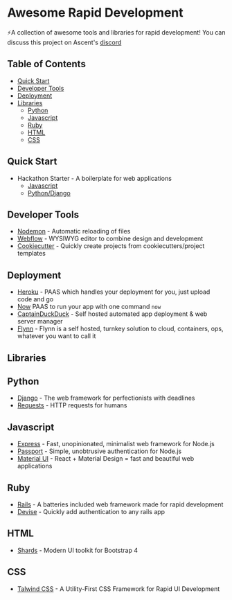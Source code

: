# Awesome Rapid Development
⚡️A collection of awesome tools and libraries for rapid development!
You can discuss this project on Ascent's [discord](https://discord.gg/STDcbhQ)

## Table of Contents
- [Quick Start](#quick-start)
- [Developer Tools](#developer-tools)
- [Deployment](#deployment)
- [Libraries](#libraries)
    - [Python](#python)
    - [Javascript](#javascript)
    - [Ruby](#ruby)
    - [HTML](#html)
    - [CSS](#css)

## Quick Start
- Hackathon Starter - A boilerplate for web applications
    - [Javascript](https://github.com/sahat/hackathon-starter)
    - [Python/Django](https://github.com/DrkSephy/django-hackathon-starter)

## Developer Tools
- [Nodemon](https://nodemon.io) - Automatic reloading of files
- [Webflow](https://webflow.com) - WYSIWYG editor to combine design and development
- [Cookiecutter](https://github.com/audreyr/cookiecutter) - Quickly create projects from cookiecutters/project templates

## Deployment
- [Heroku](https://www.heroku.com/) - PAAS which handles your deployment for you, just upload code and go
- [Now](https://zeit.co/now) PAAS to run your app with one command `now`
- [CaptainDuckDuck](https://github.com/githubsaturn/captainduckduck) - Self hosted automated app deployment & web server manager
- [Flynn](https://flynn.io) - Flynn is a self hosted, turnkey solution to cloud, containers, ops, whatever you want to call it

## Libraries

## Python
- [Django](https://www.djangoproject.com) - The web framework for perfectionists with deadlines
- [Requests](http://docs.python-requests.org/en/master/) - HTTP requests for humans

## Javascript
- [Express](http://expressjs.com) - Fast, unopinionated, minimalist web framework for Node.js
- [Passport](http://www.passportjs.org) - Simple, unobtrusive authentication for Node.js
- [Material UI](http://www.material-ui.com/#/) - React + Material Design = fast and beautiful web applications

## Ruby
- [Rails](http://rubyonrails.org) - A batteries included web framework made for rapid development
- [Devise](https://github.com/plataformatec/devise) - Quickly add authentication to any rails app

## HTML
- [Shards](https://designrevision.com/downloads/shards) - Modern UI toolkit for Bootstrap 4

## CSS
- [Talwind CSS](https://tailwindcss.com) - A Utility-First CSS Framework
for Rapid UI Development
